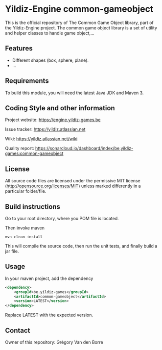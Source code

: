 # Yildiz-Engine common-gameobject

This is the official repository of The Common Game Object library, part of the Yildiz-Engine project.
The common game object library is a set of utility and helper classes to handle game object,...

## Features

* Different shapes (box, sphere, plane).
* ...

## Requirements

To build this module, you will need the latest Java JDK and Maven 3.

## Coding Style and other information

Project website:
https://engine.yildiz-games.be

Issue tracker:
https://yildiz.atlassian.net

Wiki:
https://yildiz.atlassian.net/wiki

Quality report:
https://sonarcloud.io/dashboard/index/be.yildiz-games:common-gameobject

## License

All source code files are licensed under the permissive MIT license
(http://opensource.org/licenses/MIT) unless marked differently in a particular folder/file.

## Build instructions

Go to your root directory, where you POM file is located.

Then invoke maven

	mvn clean install

This will compile the source code, then run the unit tests, and finally build a jar file.

## Usage

In your maven project, add the dependency

```xml
<dependency>
    <groupId>be.yildiz-games</groupId>
    <artifactId>common-gameobject</artifactId>
    <version>LATEST</version>
</dependency>
```
Replace LATEST with the expected version.

## Contact
Owner of this repository: Grégory Van den Borre
